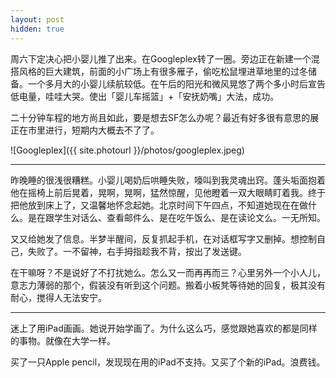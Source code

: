 ```yaml
---
layout: post
hidden: true
---
```


周六下定决心把小婴儿推了出来。在Googleplex转了一圈。旁边正在新建一个混搭风格的巨大建筑，前面的小广场上有很多雁子，偷吃松鼠埋进草地里的过冬储备。一个多月大的小婴儿续航较低。在午后的阳光和微风晃悠了两个多小时后宣告低电量，哇哇大哭。使出「婴儿车摇篮」+「安抚奶嘴」大法，成功。

二十分钟车程的地方尚且如此，要是想去SF怎么办呢？最近有好多很有意思的展正在市里进行，短期内大概去不了了。

![Googleplex]({{ site.photourl }}/photos/googleplex.jpeg)

* * *

昨晚睡的很浅很糟糕。小婴儿喝奶后哄睡失败，嚎叫到我灵魂出窍。蓬头垢面抱着他在摇椅上前后晃着，晃啊，晃啊，猛然惊醒，见他瞪着一双大眼睛盯着我。终于把他放到床上了，又温馨地怀念起她。北京时间下午四点，不知道她现在在做什么。是在跟学生对话么、查看邮件么、是在吃午饭么、是在读论文么。一无所知。

又又给她发了信息。半梦半醒间，反复抓起手机，在对话框写字又删掉。想控制自己，失败了。一不留神，右手拇指趁我不背，按出了发送键。

在干嘛呀？不是说好了不打扰她么。怎么又一而再再而三？心里另外一个小人儿，意志力薄弱的那个，假装没有听到这个问题。搬着小板凳等待她的回复，极其没有耐心，搅得人无法安宁。

* * *

迷上了用iPad画画。她说开始学画了。为什么这么巧，感觉跟她喜欢的都是同样的事物。就像在大学一样。

买了一只Apple pencil，发现现在用的iPad不支持。又买了个新的iPad。浪费钱。